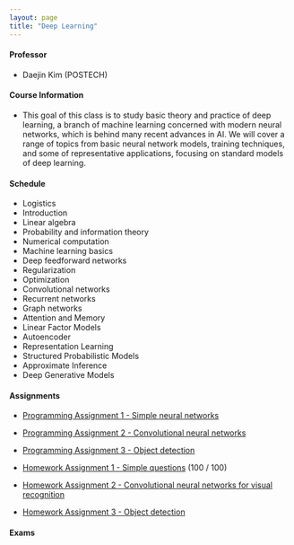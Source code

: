 ```yaml
---
layout: page
title: "Deep Learning"
---
```

#### Professor
- Daejin Kim (POSTECH)

#### Course Information

- This goal of this class is to study basic theory and practice of deep learning, a branch of machine learning concerned with modern neural networks, which is behind many recent advances in AI. We will cover a range of topics from basic neural network models, training techniques, and some of representative applications, focusing on standard models of deep learning. 

#### Schedule

- Logistics
- Introduction
- Linear algebra
- Probability and information theory 
- Numerical computation
- Machine learning basics
- Deep feedforward networks
- Regularization
- Optimization 
- Convolutional networks
- Recurrent networks 
- Graph networks
- Attention and Memory 
- Linear Factor Models
- Autoencoder
- Representation Learning
- Structured Probabilistic Models
- Approximate Inference 
- Deep Generative Models


#### Assignments

- [Programming Assignment 1 - Simple neural networks](/courses/deep-learning/AIGS538_PA1_20222421.pdf)

- [Programming Assignment 2 - Convolutional neural networks](/courses/deep-learning/AIGS538_PA2_20222421.pdf)

- [Programming Assignment 3 - Object detection](/courses/deep-learning/AIGS538_PA3_20222421.pdf)

- [Homework Assignment 1 - Simple questions](/courses/deep-learning/AIGS538_HW1_20222421.pdf) (100 / 100)

- [Homework Assignment 2 - Convolutional neural networks for visual recognition](/courses/deep-learning/AIGS538_HW2_20222421.pdf)

- [Homework Assignment 3 - Object detection](/courses/deep-learning/AIGS538_HW3_20222421.pdf)


#### Exams
